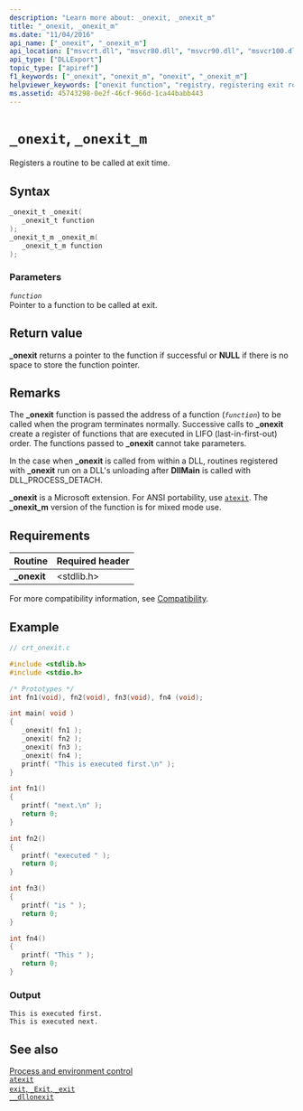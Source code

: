 ```yaml
---
description: "Learn more about: _onexit, _onexit_m"
title: "_onexit, _onexit_m"
ms.date: "11/04/2016"
api_name: ["_onexit", "_onexit_m"]
api_location: ["msvcrt.dll", "msvcr80.dll", "msvcr90.dll", "msvcr100.dll", "msvcr100_clr0400.dll", "msvcr110.dll", "msvcr110_clr0400.dll", "msvcr120.dll", "msvcr120_clr0400.dll", "ucrtbase.dll"]
api_type: ["DLLExport"]
topic_type: ["apiref"]
f1_keywords: ["_onexit", "onexit_m", "onexit", "_onexit_m"]
helpviewer_keywords: ["onexit function", "registry, registering exit routines", "_onexit_m function", "onexit_m function", "_onexit function", "registering exit routines", "registering to be called on exit"]
ms.assetid: 45743298-0e2f-46cf-966d-1ca44babb443
---
```

# `_onexit`, `_onexit_m`

Registers a routine to be called at exit time.

## Syntax

```C
_onexit_t _onexit(
   _onexit_t function
);
_onexit_t_m _onexit_m(
   _onexit_t_m function
);
```

### Parameters

*`function`*\
Pointer to a function to be called at exit.

## Return value

**_onexit** returns a pointer to the function if successful or **NULL** if there is no space to store the function pointer.

## Remarks

The **_onexit** function is passed the address of a function (*`function`*) to be called when the program terminates normally. Successive calls to **_onexit** create a register of functions that are executed in LIFO (last-in-first-out) order. The functions passed to **_onexit** cannot take parameters.

In the case when **_onexit** is called from within a DLL, routines registered with **_onexit** run on a DLL's unloading after **DllMain** is called with DLL_PROCESS_DETACH.

**_onexit** is a Microsoft extension. For ANSI portability, use [`atexit`](atexit.md). The **_onexit_m** version of the function is for mixed mode use.

## Requirements

|Routine|Required header|
|-------------|---------------------|
|**_onexit**|\<stdlib.h>|

For more compatibility information, see [Compatibility](../compatibility.md).

## Example

```C
// crt_onexit.c

#include <stdlib.h>
#include <stdio.h>

/* Prototypes */
int fn1(void), fn2(void), fn3(void), fn4 (void);

int main( void )
{
   _onexit( fn1 );
   _onexit( fn2 );
   _onexit( fn3 );
   _onexit( fn4 );
   printf( "This is executed first.\n" );
}

int fn1()
{
   printf( "next.\n" );
   return 0;
}

int fn2()
{
   printf( "executed " );
   return 0;
}

int fn3()
{
   printf( "is " );
   return 0;
}

int fn4()
{
   printf( "This " );
   return 0;
}
```

### Output

```Output
This is executed first.
This is executed next.
```

## See also

[Process and environment control](../process-and-environment-control.md)\
[`atexit`](atexit.md)\
[`exit`, `_Exit`, `_exit`](exit-exit-exit.md)\
[`__dllonexit`](../dllonexit.md)
